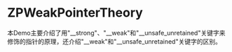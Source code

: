 # ZPWeakPointerTheory
本Demo主要介绍了用"__strong"、"__weak"和"__unsafe_unretained"关键字来修饰的指针的原理，还介绍"__weak"和"__unsafe_unretained"关键字的区别。
